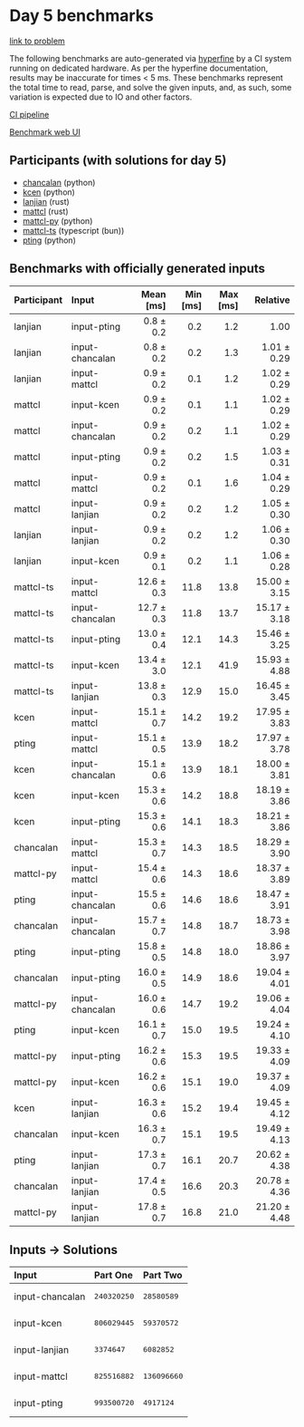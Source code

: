 # Day 5 benchmarks

[link to problem](https://adventofcode.com/2023/day/5)

The following benchmarks are auto-generated via
[hyperfine](https://github.com/sharkdp/hyperfine) by a CI system running on
dedicated hardware. As per the hyperfine documentation, results may be
inaccurate for times < 5 ms. These benchmarks represent the total time to read,
parse, and solve the given inputs, and, as such, some variation is expected due
to IO and other factors.

[CI pipeline](http://ci.papercode.net:8080/teams/main/pipelines/aoc2023)

[Benchmark web UI](https://aoc.ancalagon.black)


## Participants (with solutions for day 5)

- [chancalan](https://github.com/chancalan/aoc2023) (python)
- [kcen](https://github.com/kcen/aoc2023) (python)
- [lanjian](https://github.com/lanjian/aoc-2023) (rust)
- [mattcl](https://github.com/mattcl/aoc2023) (rust)
- [mattcl-py](https://github.com/mattcl/aoc2023-py) (python)
- [mattcl-ts](https://github.com/mattcl/aoc2023-js) (typescript (bun))
- [pting](https://github.com/pting/aoc2023) (python)


## Benchmarks with officially generated inputs

| Participant | Input | Mean [ms] | Min [ms] | Max [ms] | Relative |
|:---|:---|---:|---:|---:|---:|
| lanjian | input-pting | 0.8 ± 0.2 | 0.2 | 1.2 | 1.00 |
| lanjian | input-chancalan | 0.8 ± 0.2 | 0.2 | 1.3 | 1.01 ± 0.29 |
| lanjian | input-mattcl | 0.9 ± 0.2 | 0.1 | 1.2 | 1.02 ± 0.29 |
| mattcl | input-kcen | 0.9 ± 0.2 | 0.1 | 1.1 | 1.02 ± 0.29 |
| mattcl | input-chancalan | 0.9 ± 0.2 | 0.2 | 1.1 | 1.02 ± 0.29 |
| mattcl | input-pting | 0.9 ± 0.2 | 0.2 | 1.5 | 1.03 ± 0.31 |
| mattcl | input-mattcl | 0.9 ± 0.2 | 0.1 | 1.6 | 1.04 ± 0.29 |
| mattcl | input-lanjian | 0.9 ± 0.2 | 0.2 | 1.2 | 1.05 ± 0.30 |
| lanjian | input-lanjian | 0.9 ± 0.2 | 0.2 | 1.2 | 1.06 ± 0.30 |
| lanjian | input-kcen | 0.9 ± 0.1 | 0.2 | 1.1 | 1.06 ± 0.28 |
| mattcl-ts | input-mattcl | 12.6 ± 0.3 | 11.8 | 13.8 | 15.00 ± 3.15 |
| mattcl-ts | input-chancalan | 12.7 ± 0.3 | 11.8 | 13.7 | 15.17 ± 3.18 |
| mattcl-ts | input-pting | 13.0 ± 0.4 | 12.1 | 14.3 | 15.46 ± 3.25 |
| mattcl-ts | input-kcen | 13.4 ± 3.0 | 12.1 | 41.9 | 15.93 ± 4.88 |
| mattcl-ts | input-lanjian | 13.8 ± 0.3 | 12.9 | 15.0 | 16.45 ± 3.45 |
| kcen | input-mattcl | 15.1 ± 0.7 | 14.2 | 19.2 | 17.95 ± 3.83 |
| pting | input-mattcl | 15.1 ± 0.5 | 13.9 | 18.2 | 17.97 ± 3.78 |
| kcen | input-chancalan | 15.1 ± 0.6 | 13.9 | 18.1 | 18.00 ± 3.81 |
| kcen | input-kcen | 15.3 ± 0.6 | 14.2 | 18.8 | 18.19 ± 3.86 |
| kcen | input-pting | 15.3 ± 0.6 | 14.1 | 18.3 | 18.21 ± 3.86 |
| chancalan | input-mattcl | 15.3 ± 0.7 | 14.3 | 18.5 | 18.29 ± 3.90 |
| mattcl-py | input-mattcl | 15.4 ± 0.6 | 14.3 | 18.6 | 18.37 ± 3.89 |
| pting | input-chancalan | 15.5 ± 0.6 | 14.6 | 18.6 | 18.47 ± 3.91 |
| chancalan | input-chancalan | 15.7 ± 0.7 | 14.8 | 18.7 | 18.73 ± 3.98 |
| pting | input-pting | 15.8 ± 0.5 | 14.8 | 18.0 | 18.86 ± 3.97 |
| chancalan | input-pting | 16.0 ± 0.5 | 14.9 | 18.6 | 19.04 ± 4.01 |
| mattcl-py | input-chancalan | 16.0 ± 0.6 | 14.7 | 19.2 | 19.06 ± 4.04 |
| pting | input-kcen | 16.1 ± 0.7 | 15.0 | 19.5 | 19.24 ± 4.10 |
| mattcl-py | input-pting | 16.2 ± 0.6 | 15.3 | 19.5 | 19.33 ± 4.09 |
| mattcl-py | input-kcen | 16.2 ± 0.6 | 15.1 | 19.0 | 19.37 ± 4.09 |
| kcen | input-lanjian | 16.3 ± 0.6 | 15.2 | 19.4 | 19.45 ± 4.12 |
| chancalan | input-kcen | 16.3 ± 0.7 | 15.1 | 19.5 | 19.49 ± 4.13 |
| pting | input-lanjian | 17.3 ± 0.7 | 16.1 | 20.7 | 20.62 ± 4.38 |
| chancalan | input-lanjian | 17.4 ± 0.5 | 16.6 | 20.3 | 20.78 ± 4.36 |
| mattcl-py | input-lanjian | 17.8 ± 0.7 | 16.8 | 21.0 | 21.20 ± 4.48 |


## Inputs -> Solutions

| Input | Part One | Part Two |
|:---|:---|:---|
|input-chancalan|<pre>240320250</pre>|<pre>28580589</pre>|
|input-kcen|<pre>806029445</pre>|<pre>59370572</pre>|
|input-lanjian|<pre>3374647</pre>|<pre>6082852</pre>|
|input-mattcl|<pre>825516882</pre>|<pre>136096660</pre>|
|input-pting|<pre>993500720</pre>|<pre>4917124</pre>|